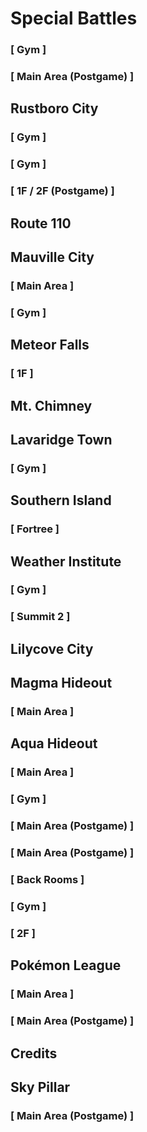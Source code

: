 # Special Battles

### [ Gym ]

### [ Main Area (Postgame) ]

## Rustboro City

### [ Gym ]

### [ Gym ]

### [ 1F / 2F (Postgame) ]

## Route 110

## Mauville City

### [ Main Area ]

### [ Gym ]

## Meteor Falls

### [ 1F ]

## Mt. Chimney

## Lavaridge Town

### [ Gym ]

## Southern Island

### [ Fortree ]

## Weather Institute

### [ Gym ]

### [ Summit 2 ]

## Lilycove City

## Magma Hideout

### [ Main Area ]

## Aqua Hideout

### [ Main Area ]

### [ Gym ]

### [ Main Area (Postgame) ]

### [ Main Area (Postgame) ]

### [ Back Rooms ]

### [ Gym ]

### [ 2F ]

## Pokémon League

### [ Main Area ]

### [ Main Area (Postgame) ]

## Credits

## Sky Pillar

### [ Main Area (Postgame) ]

